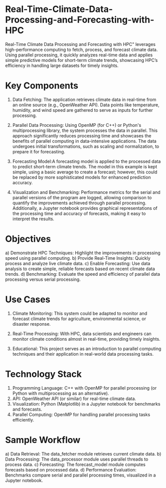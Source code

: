 # Real-Time-Climate-Data-Processing-and-Forecasting-with-HPC
Real-Time Climate Data Processing and Forecasting with HPC" leverages high-performance computing to fetch, process, and forecast climate data. Using parallel processing, it quickly analyzes real-time data and applies simple predictive models for short-term climate trends, showcasing HPC’s efficiency in handling large datasets for timely insights.

# Key Components

1) Data Fetching: The application retrieves climate data in real-time from an online source (e.g., OpenWeather API). Data points like temperature, humidity, and wind speed are gathered to serve as inputs for further processing.

2) Parallel Data Processing: Using OpenMP (for C++) or Python's multiprocessing library, the system processes the data in parallel. This approach significantly reduces processing time and showcases the benefits of parallel computing in data-intensive applications. The data undergoes initial transformations, such as scaling and normalization, to prepare it for forecasting.

3) Forecasting Model:A forecasting model is applied to the processed data to predict short-term climate trends. The model in this example is kept simple, using a basic average to create a forecast; however, this could be replaced by more sophisticated models for enhanced prediction accuracy.

4) Visualization and Benchmarking: Performance metrics for the serial and parallel versions of the program are logged, allowing comparison to quantify the improvements achieved through parallel processing. Additionally, a Jupyter notebook provides graphical representations of the processing time and accuracy of forecasts, making it easy to interpret the results.

# Objectives

a) Demonstrate HPC Techniques: Highlight the improvements in processing speed using parallel computing.
b) Provide Real-Time Insights: Quickly process and analyze live climate data.
c) Enable Forecasting: Use data analysis to create simple, reliable forecasts based on recent climate data trends.
d) Benchmarking: Evaluate the speed and efficiency of parallel data processing versus serial processing.

# Use Cases

 1) Climate Monitoring: This system could be adapted to monitor and forecast climate trends for agriculture, environmental science, or disaster response.

 2) Real-Time Processing: With HPC, data scientists and engineers can monitor climate conditions almost in real-time, providing timely insights.

 3) Educational: This project serves as an introduction to parallel computing techniques and their application in real-world data processing tasks.


# Technology Stack

 1) Programming Language: C++ with OpenMP for parallel processing (or Python with multiprocessing as an alternative).
 2) API: OpenWeather API (or similar) for real-time climate data.
 3) Visualization: Python (Matplotlib) in a Jupyter notebook for benchmarks and forecasts.
 4) Parallel Computing: OpenMP for handling parallel processing tasks efficiently.


# Sample Workflow

a) Data Retrieval: The data_fetcher module retrieves current climate data.
b) Data Processing: The data_processor module uses parallel threads to process data.
c) Forecasting: The forecast_model module computes forecasts based on processed data.
d) Performance Evaluation: Benchmarks compare serial and parallel processing times, visualized in a Jupyter notebook.
